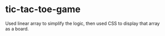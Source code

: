 # tic-tac-toe-game
Used linear array to simplify the logic, then used CSS to display that array as a board.
